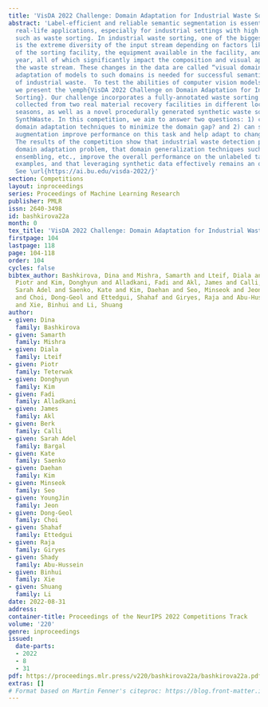 ```yaml
---
title: 'VisDA 2022 Challenge: Domain Adaptation for Industrial Waste Sorting'
abstract: 'Label-efficient and reliable semantic segmentation is essential for many
  real-life applications, especially for industrial settings with high visual diversity,
  such as waste sorting. In industrial waste sorting, one of the biggest challenges
  is the extreme diversity of the input stream depending on factors like the location
  of the sorting facility, the equipment available in the facility, and the time of
  year, all of which significantly impact the composition and visual appearance of
  the waste stream. These changes in the data are called “visual domains”, and label-efficient
  adaptation of models to such domains is needed for successful semantic segmentation
  of industrial waste.  To test the abilities of computer vision models on this task,
  we present the \emph{VisDA 2022 Challenge on Domain Adaptation for Industrial Waste
  Sorting}. Our challenge incorporates a fully-annotated waste sorting dataset, ZeroWaste,
  collected from two real material recovery facilities in different locations and
  seasons, as well as a novel procedurally generated synthetic waste sorting dataset,
  SynthWaste. In this competition, we aim to answer two questions: 1) can we leverage
  domain adaptation techniques to minimize the domain gap? and 2) can synthetic data
  augmentation improve performance on this task and help adapt to changing data distributions?
  The results of the competition show that industrial waste detection poses a real
  domain adaptation problem, that domain generalization techniques such as augmentations,
  ensembling, etc., improve the overall performance on the unlabeled target domain
  examples, and that leveraging synthetic data effectively remains an open problem.
  See \url{https://ai.bu.edu/visda-2022/}'
section: Competitions
layout: inproceedings
series: Proceedings of Machine Learning Research
publisher: PMLR
issn: 2640-3498
id: bashkirova22a
month: 0
tex_title: 'VisDA 2022 Challenge: Domain Adaptation for Industrial Waste Sorting'
firstpage: 104
lastpage: 118
page: 104-118
order: 104
cycles: false
bibtex_author: Bashkirova, Dina and Mishra, Samarth and Lteif, Diala and Teterwak,
  Piotr and Kim, Donghyun and Alladkani, Fadi and Akl, James and Calli, Berk and Bargal,
  Sarah Adel and Saenko, Kate and Kim, Daehan and Seo, Minseok and Jeon, YoungJin
  and Choi, Dong-Geol and Ettedgui, Shahaf and Giryes, Raja and Abu-Hussein, Shady
  and Xie, Binhui and Li, Shuang
author:
- given: Dina
  family: Bashkirova
- given: Samarth
  family: Mishra
- given: Diala
  family: Lteif
- given: Piotr
  family: Teterwak
- given: Donghyun
  family: Kim
- given: Fadi
  family: Alladkani
- given: James
  family: Akl
- given: Berk
  family: Calli
- given: Sarah Adel
  family: Bargal
- given: Kate
  family: Saenko
- given: Daehan
  family: Kim
- given: Minseok
  family: Seo
- given: YoungJin
  family: Jeon
- given: Dong-Geol
  family: Choi
- given: Shahaf
  family: Ettedgui
- given: Raja
  family: Giryes
- given: Shady
  family: Abu-Hussein
- given: Binhui
  family: Xie
- given: Shuang
  family: Li
date: 2022-08-31
address:
container-title: Proceedings of the NeurIPS 2022 Competitions Track
volume: '220'
genre: inproceedings
issued:
  date-parts:
  - 2022
  - 8
  - 31
pdf: https://proceedings.mlr.press/v220/bashkirova22a/bashkirova22a.pdf
extras: []
# Format based on Martin Fenner's citeproc: https://blog.front-matter.io/posts/citeproc-yaml-for-bibliographies/
---
```

